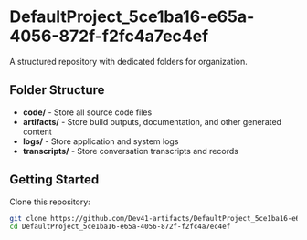 # DefaultProject_5ce1ba16-e65a-4056-872f-f2fc4a7ec4ef
A structured repository with dedicated folders for organization.

## Folder Structure

- **code/** - Store all source code files
- **artifacts/** - Store build outputs, documentation, and other generated content
- **logs/** - Store application and system logs
- **transcripts/** - Store conversation transcripts and records

## Getting Started

Clone this repository:
```bash
git clone https://github.com/Dev41-artifacts/DefaultProject_5ce1ba16-e65a-4056-872f-f2fc4a7ec4ef
cd DefaultProject_5ce1ba16-e65a-4056-872f-f2fc4a7ec4ef
```
